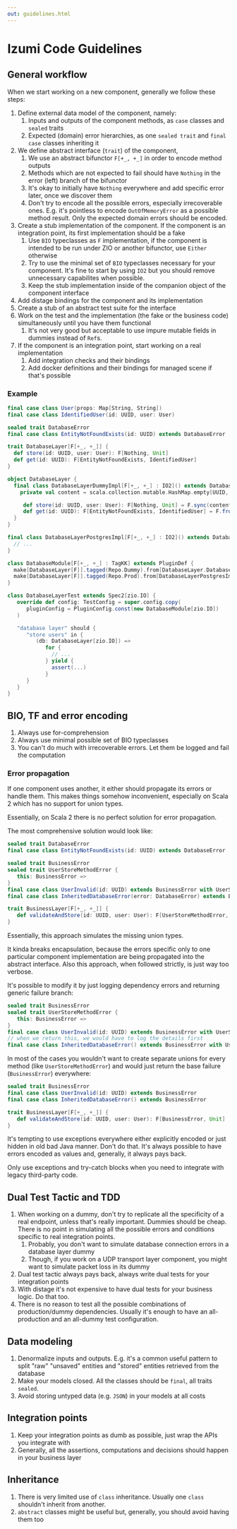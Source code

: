 ```yaml
---
out: guidelines.html
---
```

Izumi Code Guidelines
=====================

General workflow
----------------

When we start working on a new component, generally we follow these steps:

1. Define external data model of the component, namely:
   1. Inputs and outputs of the component methods, as `case` classes and `sealed` traits
   2. Expected (domain) error hierarchies, as one `sealed trait` and `final case` classes inheriting it
2. We define abstract interface (`trait`) of the component,
   1. We use an abstract bifunctor `F[+_, +_]` in order to encode method outputs
   2. Methods which are not expected to fail should have `Nothing` in the error (left) branch of the bifunctor
   3. It's okay to initially have `Nothing` everywhere and add specific error later, once we discover them
   4. Don't try to encode all the possible errors, especially irrecoverable ones. E.g. it's pointless to encode `OutOfMemoryError` as a possible method result.
      Only the expected domain errors should be encoded.
3. Create a stub implementation of the component. If the component is an integration point, its first implementation should be a fake
   1. Use `BIO` typeclasses as `F` implementation, if the component is intended to be run under ZIO or another bifunctor, use `Either` otherwise
   2. Try to use the minimal set of `BIO` typeclasses necessary for your component. It's fine to start by using `IO2` but you should remove unnecessary capabilites when possible.
   3. Keep the stub implementation inside of the companion object of the component interface
4. Add distage bindings for the component and its implementation
5. Create a stub of an abstract test suite for the interface
5. Work on the test and the implementation (the fake or the business code) simultaneously until you have them functional
   1. It's not very good but acceptable to use impure mutable fields in dummies instead of `Ref`s.
6. If the component is an integration point, start working on a real implementation
   1. Add integration checks and their bindings
   2. Add docker definitions and their bindings for managed scene if that's possible

### Example


```scala
final case class User(props: Map[String, String])
final case class IdentifiedUser(id: UUID, user: User)

sealed trait DatabaseError
final case class EntityNotFoundExists(id: UUID) extends DatabaseError

trait DatabaseLayer[F[+_, +_]] {
  def store(id: UUID, user: User): F[Nothing, Unit]
  def get(id: UUID): F[EntityNotFoundExists, IdentifiedUser]
}

object DatabaseLayer {
  final class DatabaseLayerDummyImpl[F[+_, +_] : IO2]() extends DatabaseLayer[F] {
    private val content = scala.collection.mutable.HashMap.empty[UUID, IdentifiedUser]

     def store(id: UUID, user: User): F[Nothing, Unit] = F.sync(content += IdentifiedUser(id, user))
     def get(id: UUID): F[EntityNotFoundExists, IdentifiedUser] = F.fromOption(EntityNotFoundExists(id))(content.get(id))
  }
}

final class DatabaseLayerPostgresImpl[F[+_, +_] : IO2]() extends DatabaseLayer[F] {
  // ...
}

class DatabaseModule[F[+_, +_] : TagKK] extends PluginDef {
  make[DatabaseLayer[F]].tagged(Repo.Dummy).from[DatabaseLayer.DatabaseLayerDummyImpl[F]]
  make[DatabaseLayer[F]].tagged(Repo.Prod).from[DatabaseLayerPostgresImpl[F]]
}

class DatabaseLayerTest extends Spec2[zio.IO] {
   override def config: TestConfig = super.config.copy(
      pluginConfig = PluginConfig.const(new DatabaseModule[zio.IO])
   )

   "database layer" should {
      "store users" in {
         (db: DatabaseLayer[zio.IO]) =>
            for {
              // ...
            } yield {
              assert(...)
            }
      }
   }
}
```

BIO, TF and error encoding
--------------------------

1. Always use for-comprehension
2. Always use minimal possible set of BIO typeclasses
3. You can't do much with irrecoverable errors. Let them be logged and fail the computation

### Error propagation

If one component uses another, it either should propagate its errors or handle them.
This makes things somehow inconvenient, especially on Scala 2 which has no support for union types.

Essentially, on Scala 2 there is no perfect solution for error propagation.

The most comprehensive solution would look like:

```scala
sealed trait DatabaseError
final case class EntityNotFoundExists(id: UUID) extends DatabaseError

sealed trait BusinessError
sealed trait UserStoreMethodError {
   this: BusinessError =>
}
final case class UserInvalid(id: UUID) extends BusinessError with UserStoreMethodError
final case class InheritedDatabaseError(error: DatabaseError) extends BusinessError with UserStoreMethodError

trait BusinessLayer[F[+_, +_]] {
   def validateAndStore(id: UUID, user: User): F[UserStoreMethodError, Unit]
}
```

Essentially, this approach simulates the missing union types.

It kinda breaks encapsulation, because the errors specific only to one particular component implementation are being propagated into the abstract interface.
Also this approach, when followed strictly, is just way too verbose.

It's possible to modify it by just logging dependency errors and returning generic failure branch:

```scala
sealed trait BusinessError
sealed trait UserStoreMethodError {
   this: BusinessError =>
}
final case class UserInvalid(id: UUID) extends BusinessError with UserStoreMethodError
// when we return this, we would have to log the details first
final case class InheritedDatabaseError() extends BusinessError with UserStoreMethodError
```

In most of the cases you wouldn't want to create separate unions for every method (like `UserStoreMethodError`) and would just return the base failure (`BusinessError`) everywhere:

```scala
sealed trait BusinessError
final case class UserInvalid(id: UUID) extends BusinessError
final case class InheritedDatabaseError() extends BusinessError

trait BusinessLayer[F[+_, +_]] {
   def validateAndStore(id: UUID, user: User): F[BusinessError, Unit]
}
```

It's tempting to use exceptions everywhere either explicitly encoded or just hidden in old bad Java manner.
Don't do that. It's always possible to have errors encoded as values and, generally, it always pays back.

Only use exceptions and try-catch blocks when you need to integrate with legacy third-party code.

Dual Test Tactic and TDD
------------------------

1. When working on a dummy, don't try to replicate all the specificity of a real endpoint, unless that's really important.
Dummies should be cheap. There is no point in simulating all the possible errors and conditions specific to real integration points.
   1. Probably, you don't want to simulate database connection errors in a database layer dummy
   2. Though, if you work on a  UDP transport layer component, you might want to simulate packet loss in its dummy
2. Dual test tactic always pays back, always write dual tests for your integration points
3. With distage it's not expensive to have dual tests for your business logic. Do that too.
4. There is no reason to test all the possible combinations of production/dummy dependencies. Usually it's enough to have an all-production and an all-dummy test configuration.

Data modeling
-------------

1. Denormalize inputs and outputs. E.g. it's a common useful pattern to split "raw" "unsaved" entities and "stored" entities retrieved from the database
2. Make your models closed. All the classes should be `final`, all traits `sealed`.
3. Avoid storing untyped data (e.g. `JSON`) in your models at all costs

Integration points
------------------

1. Keep your integration points as dumb as possible, just wrap the APIs you integrate with
2. Generally, all the assertions, computations and decisions should happen in your business layer

Inheritance
-----------

1. There is very limited use of `class` inheritance. Usually one `class` shouldn't inherit from another.
2. `abstract` classes might be useful but, generally, you should avoid having them too

